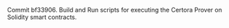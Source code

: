 Commit bf33906.                    Build and Run scripts for executing the Certora Prover on Solidity smart contracts.